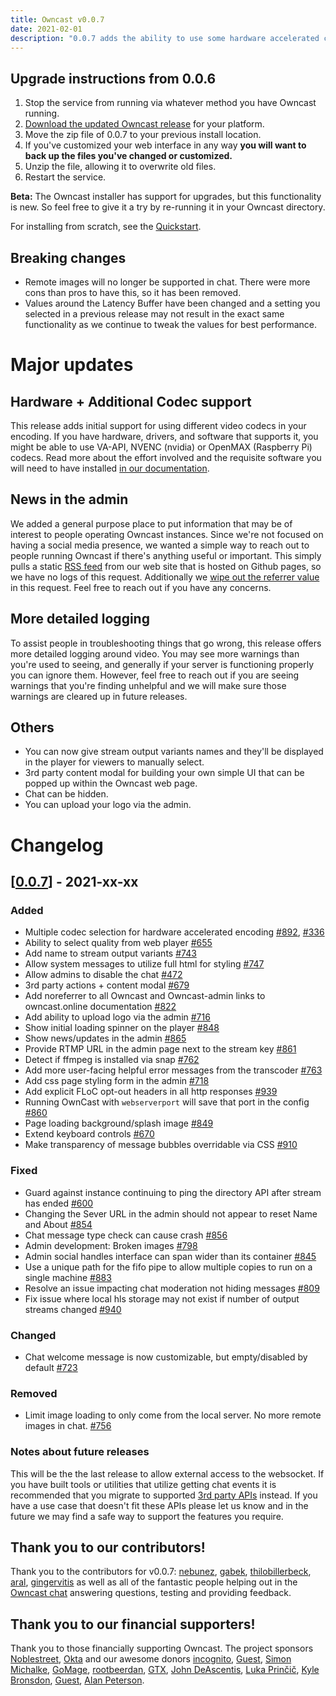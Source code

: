 ```yaml
---
title: Owncast v0.0.7
date: 2021-02-01
description: "0.0.7 adds the ability to use some hardware accelerated codecs for video encoding, as well as other smaller updates."
---
```



## Upgrade instructions from 0.0.6

1. Stop the service from running via whatever method you have Owncast running.
1. [Download the updated Owncast release](https://github.com/owncast/owncast/releases/tag/v0.0.7) for your platform.
1. Move the zip file of 0.0.7 to your previous install location.
1. If you've customized your web interface in any way **you will want to back up the files you've changed or customized.**
1. Unzip the file, allowing it to overwrite old files.
1. Restart the service.

**Beta:** The Owncast installer has support for upgrades, but this functionality is new. So feel free to give it a try by re-running it in your Owncast directory.

For installing from scratch, see the [Quickstart](/quickstart).

## Breaking changes

* Remote images will no longer be supported in chat. There were more cons than pros to have this, so it has been removed.
* Values around the Latency Buffer have been changed and a setting you selected in a previous release may not result in the exact same functionality as we continue to tweak the values for best performance.

# Major updates

## Hardware + Additional Codec support

This release adds initial support for using different video codecs in your encoding.  If you have hardware, drivers, and software that supports it, you might be able to use VA-API, NVENC (nvidia) or OpenMAX (Raspberry Pi) codecs.  Read more about the effort involved and the requisite software you will need to have installed [in our documentation](/docs/codecs).


## News in the admin

We added a general purpose place to put information that may be of interest to people operating Owncast instances.  Since we're not focused on having a social media presence, we wanted a simple way to reach out to people running Owncast if there's anything useful or important. This simply pulls a static [RSS feed](https://owncast.online/news/index.json) from our web site that is hosted on Github pages, so we have no logs of this request.  Additionally we [wipe out the referrer value](https://github.com/owncast/owncast-admin/blob/develop/utils/apis.ts#L122) in this request. Feel free to reach out if you have any concerns.

## More detailed logging

To assist people in troubleshooting things that go wrong, this release offers more detailed logging around video. You may see more warnings than you're used to seeing, and generally if your server is functioning properly you can ignore them. However, feel free to reach out if you are seeing warnings that you're finding unhelpful and we will make sure those warnings are cleared up in future releases.

## Others

- You can now give stream output variants names and they'll be displayed in the player for viewers to manually select.
- 3rd party content modal for building your own simple UI that can be popped up within the Owncast web page.
- Chat can be hidden.
- You can upload your logo via the admin.



# Changelog
## [[0.0.7](https://github.com/owncast/owncast/milestone/12)] - 2021-xx-xx

### Added

* Multiple codec selection for hardware accelerated encoding [#892](https://github.com/owncast/owncast/pull/892), [#336](https://github.com/owncast/owncast/issues/336)
* Ability to select quality from web player [#655](https://github.com/owncast/owncast/issues/655)
* Add name to stream output variants [#743](https://github.com/owncast/owncast/issues/743)
* Allow system messages to utilize full html for styling [#747](https://github.com/owncast/owncast/issues/747)
* Allow admins to disable the chat [#472](https://github.com/owncast/owncast/issues/472)
* 3rd party actions + content modal [#679](https://github.com/owncast/owncast/issues/679)
* Add noreferrer to all Owncast and Owncast-admin links to owncast.online documentation [#822](https://github.com/owncast/owncast/issues/822)
* Add ability to upload logo via the admin [#716](https://github.com/owncast/owncast/issues/716)
* Show initial loading spinner on the player [#848](https://github.com/owncast/owncast/issues/848)
* Show news/updates in the admin [#865](https://github.com/owncast/owncast/issues/865)
* Provide RTMP URL in the admin page next to the stream key [#861](https://github.com/owncast/owncast/issues/861)
* Detect if ffmpeg is installed via snap [#762](https://github.com/owncast/owncast/issues/762)
* Add more user-facing helpful error messages from the transcoder [#763](https://github.com/owncast/owncast/issues/763)
* Add css page styling form in the admin [#718](https://github.com/owncast/owncast/issues/718)
* Add explicit FLoC opt-out headers in all http responses [#939](https://github.com/owncast/owncast/issues/939)
* Running OwnCast with `webserverport` will save that port in the config [#860](https://github.com/owncast/owncast/issues/860)
* Page loading background/splash image [#849](https://github.com/owncast/owncast/issues/849)
* Extend keyboard controls [#670](https://github.com/owncast/owncast/issues/670)
* Make transparency of message bubbles overridable via CSS [#910](https://github.com/owncast/owncast/issues/910)

### Fixed

* Guard against instance continuing to ping the directory API after stream has ended [#600](https://github.com/owncast/owncast/issues/600)
* Changing the Sever URL in the admin should not appear to reset Name and About [#854](https://github.com/owncast/owncast/issues/854)
* Chat message type check can cause crash [#856](https://github.com/owncast/owncast/issues/856)
* Admin development: Broken images [#798](https://github.com/owncast/owncast/issues/798)
* Admin social handles interface can span wider than its container [#845](https://github.com/owncast/owncast/issues/845)
* Use a unique path for the fifo pipe to allow multiple copies to run on a single machine [#883](https://github.com/owncast/owncast/issues/883)
* Resolve an issue impacting chat moderation not hiding messages [#809](https://github.com/owncast/owncast/issues/809)
* Fix issue where local hls storage may not exist if number of output streams changed [#940](https://github.com/owncast/owncast/issues/940)

### Changed

* Chat welcome message is now customizable, but empty/disabled by default [#723](https://github.com/owncast/owncast/issues/723)

### Removed

* Limit image loading to only come from the local server. No more remote images in chat. [#756](https://github.com/owncast/owncast/issues/756)

### Notes about future releases

This will be the the last release to allow external access to the websocket. If you have built tools or utilities that utilize getting chat events it is recommended that you migrate to supported [3rd party APIs](https://owncast.online/thirdparty/) instead. If you have a use case that doesn't fit these APIs please let us know and in the future we may find a safe way to support the features you require.

## Thank you to our contributors!

Thank you to the contributors for v0.0.7: [nebunez](https://github.com/nebunez), [gabek](https://github.com/gabek), [thilobillerbeck](https://github.com/thilobillerbeck), [aral](https://github.com/aral), [gingervitis](https://github.com/gingervitis) as well as all of the fantastic people helping out in the [Owncast chat](https://owncast.rocket.chat) answering questions, testing and providing feedback.

## Thank you to our financial supporters!

Thank you to those financially supporting Owncast. The project sponsors [Noblestreet](https://opencollective.com/noblestreet), [Okta](https://opencollective.com/okta) and our awesome donors [incognito](https://opencollective.com/incognito959), [Guest](https://opencollective.com/guest-809e649f), [Simon Michalke](https://opencollective.com/simon-michalke), [GoMage](https://opencollective.com/gomage), [rootbeerdan](https://opencollective.com/rootbeerdan), [GTX](https://opencollective.com/gtx), [John DeAscentis](https://opencollective.com/john-deascentis), [Luka Prinčič](https://opencollective.com/luka-princic), [Kyle Bronsdon](https://opencollective.com/guest-7c7eb0e8), [Guest](https://opencollective.com/guest-b4f6cea0), [Alan Peterson](https://opencollective.com/alan-peterson).